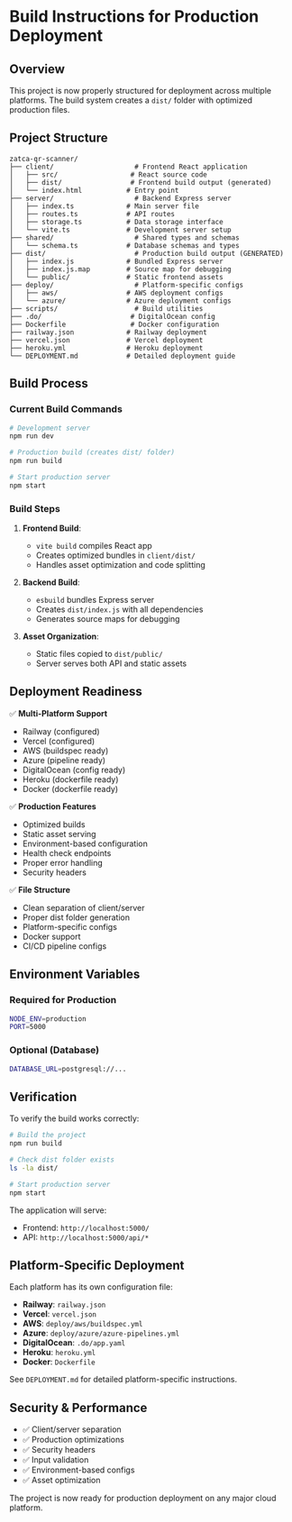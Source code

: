 # Build Instructions for Production Deployment

## Overview

This project is now properly structured for deployment across multiple platforms. The build system creates a `dist/` folder with optimized production files.

## Project Structure

```
zatca-qr-scanner/
├── client/                    # Frontend React application
│   ├── src/                  # React source code
│   ├── dist/                 # Frontend build output (generated)
│   └── index.html           # Entry point
├── server/                    # Backend Express server
│   ├── index.ts             # Main server file
│   ├── routes.ts            # API routes
│   ├── storage.ts           # Data storage interface
│   └── vite.ts              # Development server setup
├── shared/                    # Shared types and schemas
│   └── schema.ts            # Database schemas and types
├── dist/                      # Production build output (GENERATED)
│   ├── index.js             # Bundled Express server
│   ├── index.js.map         # Source map for debugging
│   └── public/              # Static frontend assets
├── deploy/                    # Platform-specific configs
│   ├── aws/                 # AWS deployment configs
│   └── azure/               # Azure deployment configs
├── scripts/                   # Build utilities
├── .do/                      # DigitalOcean config
├── Dockerfile                # Docker configuration
├── railway.json             # Railway deployment
├── vercel.json              # Vercel deployment  
├── heroku.yml               # Heroku deployment
└── DEPLOYMENT.md            # Detailed deployment guide
```

## Build Process

### Current Build Commands

```bash
# Development server
npm run dev

# Production build (creates dist/ folder)
npm run build

# Start production server
npm start
```

### Build Steps

1. **Frontend Build**: 
   - `vite build` compiles React app
   - Creates optimized bundles in `client/dist/`
   - Handles asset optimization and code splitting

2. **Backend Build**:
   - `esbuild` bundles Express server
   - Creates `dist/index.js` with all dependencies
   - Generates source maps for debugging

3. **Asset Organization**:
   - Static files copied to `dist/public/`
   - Server serves both API and static assets

## Deployment Readiness

✅ **Multi-Platform Support**
- Railway (configured)
- Vercel (configured) 
- AWS (buildspec ready)
- Azure (pipeline ready)
- DigitalOcean (config ready)
- Heroku (dockerfile ready)
- Docker (dockerfile ready)

✅ **Production Features**
- Optimized builds
- Static asset serving
- Environment-based configuration
- Health check endpoints
- Proper error handling
- Security headers

✅ **File Structure**
- Clean separation of client/server
- Proper dist folder generation
- Platform-specific configs
- Docker support
- CI/CD pipeline configs

## Environment Variables

### Required for Production
```bash
NODE_ENV=production
PORT=5000
```

### Optional (Database)
```bash
DATABASE_URL=postgresql://...
```

## Verification

To verify the build works correctly:

```bash
# Build the project
npm run build

# Check dist folder exists
ls -la dist/

# Start production server
npm start
```

The application will serve:
- Frontend: `http://localhost:5000/`
- API: `http://localhost:5000/api/*`

## Platform-Specific Deployment

Each platform has its own configuration file:

- **Railway**: `railway.json` 
- **Vercel**: `vercel.json`
- **AWS**: `deploy/aws/buildspec.yml`
- **Azure**: `deploy/azure/azure-pipelines.yml`
- **DigitalOcean**: `.do/app.yaml`
- **Heroku**: `heroku.yml`
- **Docker**: `Dockerfile`

See `DEPLOYMENT.md` for detailed platform-specific instructions.

## Security & Performance

- ✅ Client/server separation
- ✅ Production optimizations
- ✅ Security headers
- ✅ Input validation
- ✅ Environment-based configs
- ✅ Asset optimization

The project is now ready for production deployment on any major cloud platform.